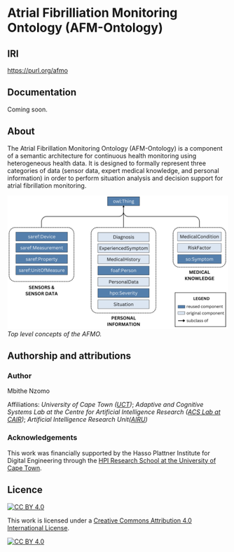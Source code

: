 # Atrial Fibrilliation Monitoring Ontology (AFM-Ontology)

## IRI
<https://purl.org/afmo>

## Documentation
Coming soon.

## About
The Atrial Fibrillation Monitoring Ontology (AFM-Ontology) is a component of a semantic architecture for continuous health monitoring using heterogeneous health data. It is designed to formally
represent three categories of data (sensor data, expert medical knowledge, and personal information) in order to perform situation analysis and decision support for atrial fibrillation monitoring.

![Top level concepts of the AFMO](/images/top_level_concepts.jpg)
*Top level concepts of the AFMO.*

## Authorship and attributions
### Author
Mbithe Nzomo

Affiliations:
*University of Cape Town ([UCT](https://uct.ac.za/))*;
*Adaptive and Cognitive Systems Lab at the Centre for Artificial Intelligence Research ([ACS Lab at CAIR](https://www.cair.org.za/group/1))*;
*Artificial Intelligence Research Unit([AIRU](https://uct.ac.za/))*

### Acknowledgements
This work was financially supported by the Hasso Plattner Institute for Digital Engineering through the [HPI Research School at the University of Cape Town](https://sit.uct.ac.za/our-research/hpi-research-school).
## Licence
[![CC BY 4.0][cc-by-shield]][cc-by]

This work is licensed under a
[Creative Commons Attribution 4.0 International License][cc-by].

[![CC BY 4.0][cc-by-image]][cc-by]

[cc-by]: http://creativecommons.org/licenses/by/4.0/
[cc-by-image]: https://i.creativecommons.org/l/by/4.0/88x31.png
[cc-by-shield]: https://img.shields.io/badge/License-CC%20BY%204.0-lightgrey.svg
